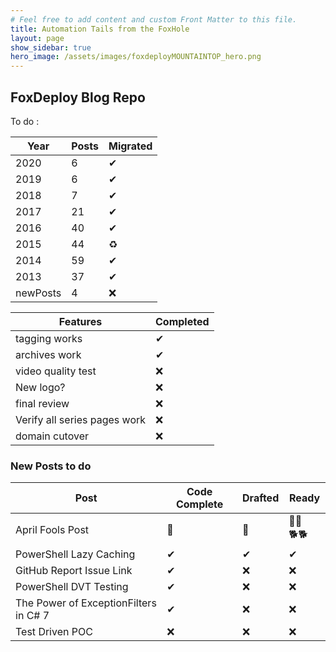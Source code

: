 ```yaml
---
# Feel free to add content and custom Front Matter to this file.
title: Automation Tails from the FoxHole
layout: page
show_sidebar: true
hero_image: /assets/images/foxdeployMOUNTAINTOP_hero.png
---
```

## FoxDeploy Blog Repo

To do : 

Year | Posts | Migrated
------ | ------ | ----
2020   | 6| ✔
2019   | 6| ✔
2018   | 7 |✔
2017   | 21 |✔
2016   | 40 |✔
2015   | 44 | ♻
2014   | 59 | ✔
2013   |  37 |✔
newPosts | 4 |❌

Features | Completed
------ | ------
tagging works | ✔
archives work | ✔
video quality test | ❌
New logo? | ❌
final review | ❌
Verify all series pages work | ❌
domain cutover | ❌

### New Posts to do

Post | Code Complete | Drafted | Ready 
--| --|--|--
April Fools Post | 🦊 | 🐶 | 🐕‍🦺🐕‍🐕
PowerShell Lazy Caching | ✔ | ✔ | ✔
GitHub Report Issue Link  | ✔ | ❌ | ❌
PowerShell DVT Testing  | ✔ | ❌ | ❌
The Power of ExceptionFilters in C# 7  | ✔ | ❌ | ❌
Test Driven POC | ❌ | ❌ | ❌
